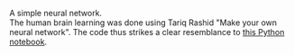 A simple neural network.    
The human brain learning was done using Tariq Rashid "Make your own neural network". The code thus strikes a clear resemblance to [this Python notebook](https://github.com/makeyourownneuralnetwork/makeyourownneuralnetwork/blob/master/part2_neural_network_mnist_data.ipynb).
